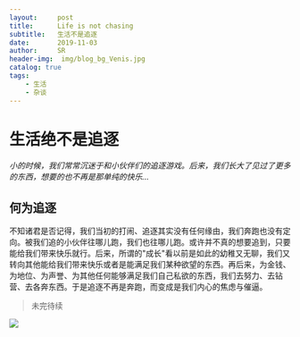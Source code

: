 ```yaml
---
layout:     post   				    
title:      Life is not chasing 			
subtitle:   生活不是追逐 
date:       2019-11-03 				
author:     SR						
header-img:  img/blog_bg_Venis.jpg 	
catalog: true 						
tags:								
    - 生活
    - 杂谈
---
```


# 生活绝不是追逐

*小的时候，我们常常沉迷于和小伙伴们的追逐游戏。后来，我们长大了见过了更多的东西，想要的也不再是那单纯的快乐...*

## 何为追逐

​	不知诸君是否记得，我们当初的打闹、追逐其实没有任何缘由，我们奔跑也没有定向。被我们追的小伙伴往哪儿跑，我们也往哪儿跑。或许并不真的想要追到，只要能给我们带来快乐就行。后来，所谓的"成长"看以前是如此的幼稚又无聊，我们又转向其他能给我们带来快乐或者是能满足我们某种欲望的东西。再后来，为金钱、为地位、为声誉、为其他任何能够满足我们自己私欲的东西，我们去努力、去钻营、去各奔东西。于是追逐不再是奔跑，而变成是我们内心的焦虑与催逼。

> 未完待续

![](https://tva1.sinaimg.cn/large/006y8mN6gy1g8k4pgma2kj311y0lcqbi.jpg)

